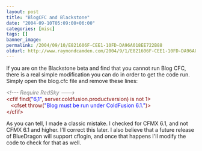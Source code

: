 ```yaml
---
layout: post
title: "BlogCFC and Blackstone"
date: "2004-09-10T05:09:00+06:00"
categories: [misc]
tags: []
banner_image: 
permalink: /2004/09/10/E821606F-CEE1-10FD-DA96A018EE722B88
oldurl: http://www.raymondcamden.com/2004/9/1/E821606F-CEE1-10FD-DA96A018EE722B88
---
```


If you are on the Blackstone beta and find that you cannot run Blog CFC, there is a real simple modification you can do in order to get the code run. Simply open the blog.cfc file and remove these lines:

<div class="code"><FONT COLOR=GRAY><I>&lt;!--- Require RedSky ---&gt;</I></FONT><br>
<FONT COLOR=MAROON>&lt;cfif find(<FONT COLOR=BLUE>"6,<FONT COLOR=BLUE>1</FONT>"</FONT>, server.coldfusion.productversion) is not 1&gt;</FONT><br>
&nbsp;&nbsp;&nbsp;<FONT COLOR=MAROON>&lt;cfset throw(<FONT COLOR=BLUE>"Blog must be run under ColdFusion 6.1."</FONT>)&gt;</FONT><br>
<FONT COLOR=MAROON>&lt;/cfif&gt;</FONT></div>

As you can tell, I made a classic mistake. I checked for CFMX 6.1, and not CFMX 6.1 and higher. I'll correct this later. I also believe that a future release of BlueDragon will support cflogin, and once that happens I'll modify the code to check for that as well.